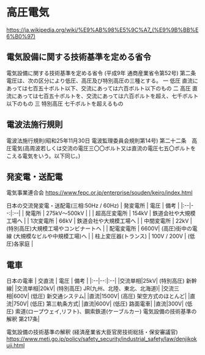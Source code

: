 # 高圧電気

https://ja.wikipedia.org/wiki/%E9%AB%98%E5%9C%A7_(%E9%9B%BB%E6%B0%97)

## 電気設備に関する技術基準を定める省令
電気設備に関する技術基準を定める省令 (平成9年 通商産業省令第52号)
第二条 電圧は、次の区分により低圧、高圧及び特別高圧の三種とする。
一 低圧 直流にあっては七百五十ボルト以下、交流にあっては六百ボルト以下のもの
二 高圧 直流にあっては七百五十ボルトを、交流にあっては六百ボルトを超え、七千ボルト以下のもの
三 特別高圧 七千ボルトを超えるもの



## 電波法施行規則
電波法施行規則(昭和25年11月30日 電波監理委員会規則第14号)
第二十二条　高圧電気(高周波若しくは交流の電圧三〇〇ボルト又は直流の電圧七五〇ボルトをこえる電気をいう。以下同じ。)



## 発変電・送配電
電気事業連合会
https://www.fepc.or.jp/enterprise/souden/keiro/index.html

日本の交流発変電・送配電(三相:50Hz / 60Hz)
| 発変電所 | 電圧 | 備考 |
|:--|--:|:--|
| 発電所 | 275kV～500kV | |
| 超高圧変電所 | 154kV | 鉄道会社や大規模工場へ |
| 1次変電所    | 66kV | 鉄道会社や大規模工場へ |
| 中間変電所   | 22kV | (特別高圧)大規模工場やコンビナートへ |
| 配電変電所   | 6600V| (高圧)街中の電線 (大規模なビルや中規模工場)へ |
| 柱上変圧器(トランス) | 100V / 200V | (低圧)各家庭 |

## 電車
日本の電車
| 交直流 | 電圧 | 備考 |
|:--|--:|:--|
|交流単相|25kV| (特別高圧) 新幹線|
|交流単相|20kV| (特別高圧) JR(九州、北陸、東北、北海道)|
|交流三相|600V| (低圧) 新交通システム|
|直流|1500V| (高圧) 架空方式のほとんど|
|直流|750V| (低圧) 第三軌条方式|
|直流|600V| (低圧) 路面電車|
|直流|300V| (低圧) 索道(ロープウェイ,リフト)、鋼索鉄道(ケーブルカー) 電気設備の技術基準の解釈 第217条|

電気設備の技術基準の解釈 (経済産業省大臣官房技術総括・保安審議官)
https://www.meti.go.jp/policy/safety_security/industrial_safety/law/denjikokuji.html
